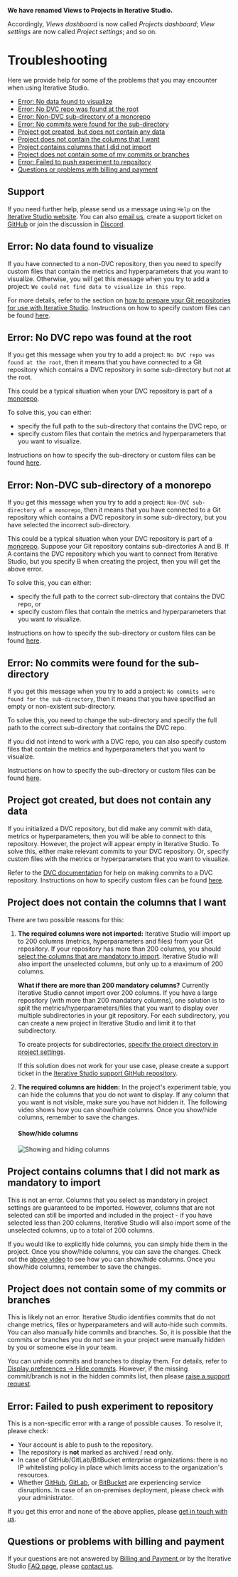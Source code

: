 <admon>

**We have renamed Views to Projects in Iterative Studio.**

Accordingly, _Views dashboard_ is now called _Projects dashboard_; _View
settings_ are now called _Project settings_; and so on.

</admon>

# Troubleshooting

Here we provide help for some of the problems that you may encounter when using
Iterative Studio.

- [Error: No data found to visualize](#error-no-data-found-to-visualize)
- [Error: No DVC repo was found at the root](#error-no-dvc-repo-was-found-at-the-root)
- [Error: Non-DVC sub-directory of a monorepo](#error-non-dvc-sub-directory-of-a-monorepo)
- [Error: No commits were found for the sub-directory](#error-no-commits-were-found-for-the-sub-directory)
- [Project got created, but does not contain any data](#project-got-created-but-does-not-contain-any-data)
- [Project does not contain the columns that I want](#project-does-not-contain-the-columns-that-i-want)
- [Project contains columns that I did not import](#project-contains-columns-that-i-did-not-mark-as-mandatory-to-import)
- [Project does not contain some of my commits or branches](#project-does-not-contain-some-of-my-commits-or-branches)
- [Error: Failed to push experiment to repository](#error-failed-to-push-experiment-to-repository)
- [Questions or problems with billing and payment](#questions-or-problems-with-billing-and-payment)

## Support

If you need further help, please send us a message using `Help` on the
[Iterative Studio website](https://studio.iterative.ai). You can also
[email us](mailto:support@iterative.ai), create a support ticket on
[GitHub](https://github.com/iterative/studio-support) or join the discussion in
[Discord](https://discord.com/invite/dvwXA2N).

## Error: No data found to visualize

If you have connected to a non-DVC repository, then you need to specify custom
files that contain the metrics and hyperparameters that you want to visualize.
Otherwise, you will get this message when you try to add a project:
`We could not find data to visualize in this repo`.

For more details, refer to the section on
[how to prepare your Git repositories for use with Iterative Studio](/doc/studio/user-guide/prepare-repositories).
Instructions on how to specify custom files can be found
[here](/doc/studio/user-guide/projects/project-settings#configuring-project-settings).

## Error: No DVC repo was found at the root

If you get this message when you try to add a project:
`No DVC repo was found at the root`, then it means that you have connected to a
Git repository which contains a DVC repository in some sub-directory but not at
the root.

This could be a typical situation when your DVC repository is part of a
[monorepo](https://en.wikipedia.org/wiki/Monorepo).

To solve this, you can either:

- specify the full path to the sub-directory that contains the DVC repo, or
- specify custom files that contain the metrics and hyperparameters that you
  want to visualize.

Instructions on how to specify the sub-directory or custom files can be found
[here](/doc/studio/user-guide/projects/project-settings#configuring-project-settings).

## Error: Non-DVC sub-directory of a monorepo

If you get this message when you try to add a project:
`Non-DVC sub-directory of a monorepo`, then it means that you have connected to
a Git repository which contains a DVC repository in some sub-directory, but you
have selected the incorrect sub-directory.

This could be a typical situation when your DVC repository is part of a
[monorepo](https://en.wikipedia.org/wiki/Monorepo). Suppose your Git repository
contains sub-directories A and B. If A contains the DVC repository which you
want to connect from Iterative Studio, but you specify B when creating the
project, then you will get the above error.

To solve this, you can either:

- specify the full path to the correct sub-directory that contains the DVC repo,
  or
- specify custom files that contain the metrics and hyperparameters that you
  want to visualize.

Instructions on how to specify the sub-directory or custom files can be found
[here](/doc/studio/user-guide/projects/project-settings#configuring-project-settings).

## Error: No commits were found for the sub-directory

If you get this message when you try to add a project:
`No commits were found for the sub-directory`, then it means that you have
specified an empty or non-existent sub-directory.

To solve this, you need to change the sub-directory and specify the full path to
the correct sub-directory that contains the DVC repo.

If you did not intend to work with a DVC repo, you can also specify custom files
that contain the metrics and hyperparameters that you want to visualize.

Instructions on how to specify the sub-directory or custom files can be found
[here](/doc/studio/user-guide/projects/project-settings#configuring-project-settings).

## Project got created, but does not contain any data

If you initialized a DVC repository, but did make any commit with data, metrics
or hyperparameters, then you will be able to connect to this repository.
However, the project will appear empty in Iterative Studio. To solve this,
either make relevant commits to your DVC repository. Or, specify custom files
with the metrics or hyperparameters that you want to visualize.

Refer to the [DVC documentation](https://dvc.org/doc) for help on making commits
to a DVC repository. Instructions on how to specify custom files can be found
[here](/doc/studio/user-guide/projects/project-settings#configuring-project-settings).

## Project does not contain the columns that I want

There are two possible reasons for this:

1. **The required columns were not imported:** Iterative Studio will import up
   to 200 columns (metrics, hyperparameters and files) from your Git repository.
   If your repository has more than 200 columns, you should
   [select the columns that are mandatory to import](/doc/studio/user-guide/projects/project-settings#mandatory-columns).
   Iterative Studio will also import the unselected columns, but only up to a
   maximum of 200 columns.

   **What if there are more than 200 mandatory columns?** Currently Iterative
   Studio cannot import over 200 columns. If you have a large repository (with
   more than 200 mandatory columns), one solution is to split the
   metrics/<wbr>hyperparameters/<wbr>files that you want to display over
   multiple subdirectories in your git repository. For each subdirectory, you
   can create a new project in Iterative Studio and limit it to that
   subdirectory.

   To create projects for subdirectories,
   [specify the project directory in project settings](/doc/studio/user-guide/projects/project-settings#project-directory).

   If this solution does not work for your use case, please create a support
   ticket in the
   [Iterative Studio support GitHub repository](https://github.com/iterative/studio-support).

2. **The required columns are hidden:** In the project's experiment table, you
   can hide the columns that you do not want to display. If any column that you
   want is not visible, make sure you have not hidden it. The following video
   shows how you can show/hide columns. Once you show/hide columns, remember to
   save the changes.

   #### Show/hide columns

   ![Showing and hiding columns](https://static.iterative.ai/img/studio/show_hide_columns.gif)

## Project contains columns that I did not mark as mandatory to import

This is not an error. Columns that you select as mandatory in project settings
are guaranteed to be imported. However, columns that are not selected can still
be imported and included in the project - if you have selected less than 200
columns, Iterative Studio will also import some of the unselected columns, up to
a total of 200 columns.

If you would like to explicitly hide columns, you can simply hide them in the
project. Once you show/hide columns, you can save the changes. Check out the
[above video](#showhide-columns) to see how you can show/hide columns. Once you
show/hide columns, remember to save the changes.

## Project does not contain some of my commits or branches

This is likely not an error. Iterative Studio identifies commits that do not
change metrics, files or hyperparameters and will auto-hide such commits. You
can also manually hide commits and branches. So, it is possible that the commits
or branches you do not see in your project were manually hidden by you or
someone else in your team.

You can unhide commits and branches to display them. For details, refer to
[Display preferences -> Hide commits](/doc/studio/user-guide/projects/explore-experiments#hide-commits).
However, if the missing commit/branch is not in the hidden commits list, then
please [raise a support request](#support).

## Error: Failed to push experiment to repository

This is a non-specific error with a range of possible causes. To resolve it,
please check:

- Your account is able to push to the repository.
- The repository is **not** marked as archived / read only.
- In case of GitHub/GitLab/BitBucket enterprise organizations: there is no IP
  whitelisting policy in place which limits access to the organization's
  resources.
- Whether [GitHub][gh-status], [GitLab][gl-status], or [BitBucket][bb-status]
  are experiencing service disruptions. In case of an on-premises deployment,
  please check with your administrator.

[gh-status]: https://www.githubstatus.com/
[gl-status]: https://status.gitlab.com/
[bb-status]: https://bitbucket.status.atlassian.com/

If you get this error and none of the above applies, please
[get in touch with us](#support).

## Questions or problems with billing and payment

If your questions are not answered by
[Billing and Payment ](/doc/studio/user-guide/billing-and-payment) or by the
Iterative Studio [FAQ page](https://studio.iterative.ai/faq), please
[contact us](#support).
